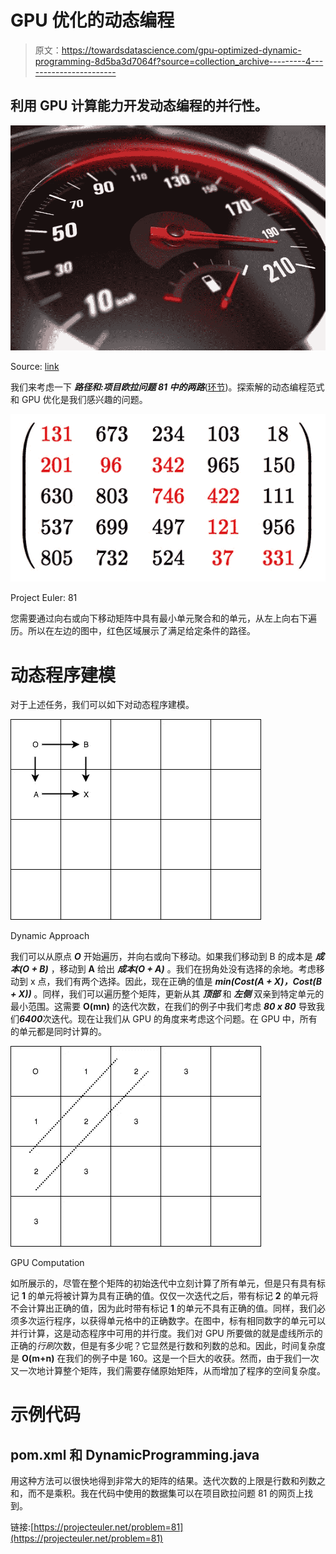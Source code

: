 # GPU 优化的动态编程

> 原文：<https://towardsdatascience.com/gpu-optimized-dynamic-programming-8d5ba3d7064f?source=collection_archive---------4----------------------->

## 利用 GPU 计算能力开发动态编程的并行性。

![](img/bd3f3688bba98e6be2346eee82ac7bf7.png)

Source: [link](http://www.mandurahmail.com.au/story/4326806/new-campaign-to-keep-drivers-safe-on-rural-roads/)

我们来考虑一下 ***路径和:项目欧拉问题 81 中的两路***([环节](https://projecteuler.net/problem=81))。探索解的动态编程范式和 GPU 优化是我们感兴趣的问题。

![](img/f088806f527b9ff9634c86b9fb3c3ecd.png)

Project Euler: 81

您需要通过向右或向下移动矩阵中具有最小单元聚合和的单元，从左上向右下遍历。所以在左边的图中，红色区域展示了满足给定条件的路径。

# 动态程序建模

对于上述任务，我们可以如下对动态程序建模。

![](img/f7f37837f9d64ee1dace0fa9ee8dbfa1.png)

Dynamic Approach

我们可以从原点 ***O*** 开始遍历，并向右或向下移动。如果我们移动到 B 的成本是 ***成本(O + B)*** ，移动到 **A** 给出 ***成本(O + A)*** 。我们在拐角处没有选择的余地。考虑移动到 x 点，我们有两个选择。因此，现在正确的值是 ***min(Cost(A + X)，Cost(B + X))*** 。同样，我们可以遍历整个矩阵，更新从其 ***顶部*** 和 ***左侧*** 双亲到特定单元的最小范围。这需要 **O(mn)** 的迭代次数，在我们的例子中我们考虑 ***80 x 80*** 导致我们***6400***次迭代。现在让我们从 GPU 的角度来考虑这个问题。在 GPU 中，所有的单元都是同时计算的。

![](img/ebf5e5f51958df200b02ba8b3dbb25fe.png)

GPU Computation

如所展示的，尽管在整个矩阵的初始迭代中立刻计算了所有单元，但是只有具有标记 **1** 的单元将被计算为具有正确的值。仅仅一次迭代之后，带有标记 **2** 的单元将不会计算出正确的值，因为此时带有标记 **1** 的单元不具有正确的值。同样，我们必须多次运行程序，以获得单元格中的正确数字。在图中，标有相同数字的单元可以并行计算，这是动态程序中可用的并行度。我们对 GPU 所要做的就是虚线所示的正确的*行刷*次数，但是有多少呢？它显然是行数和列数的总和。因此，时间复杂度是 **O(m+n)** 在我们的例子中是 160。这是一个巨大的收获。然而，由于我们一次又一次地计算整个矩阵，我们需要存储原始矩阵，从而增加了程序的空间复杂度。

# 示例代码

## pom.xml 和 DynamicProgramming.java

用这种方法可以很快地得到非常大的矩阵的结果。迭代次数的上限是行数和列数之和，而不是乘积。我在代码中使用的数据集可以在项目欧拉问题 81 的网页上找到。

链接:[https://projecteuler.net/problem=81](https://projecteuler.net/problem=81)